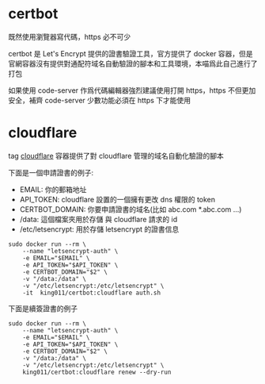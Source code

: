 # certbot

既然使用瀏覽器寫代碼，https 必不可少

certbot 是 Let's Encrypt 提供的證書驗證工具，官方提供了 docker
容器，但是官網容器沒有提供對通配符域名自動驗證的腳本和工具環境，本喵爲此自己進行了打包

如果使用 code-server 作爲代碼編輯器強烈建議使用打開 https，https
不但更加安全，補齊 code-server 少數功能必須在 https 下才能使用

# cloudflare

tag [cloudflare](https://www.cloudflare.com/) 容器提供了對 cloudflare
管理的域名自動化驗證的腳本

下面是一個申請證書的例子:

- EMAIL: 你的郵箱地址
- API_TOKEN: cloudflare 設置的一個擁有更改 dns 權限的 token
- CERTBOT_DOMAIN: 你要申請證書的域名(比如 abc.com *.abc.com ...)
- /data: 這個檔案夾用於存儲 與 cloudflare 請求的 id
- /etc/letsencrypt: 用於存儲 letsencrypt 的證書信息

```
sudo docker run --rm \
    --name "letsencrypt-auth" \
    -e EMAIL="$EMAIL" \
    -e API_TOKEN="$API_TOKEN" \
    -e CERTBOT_DOMAIN="$2" \
    -v "/data:/data" \
    -v "/etc/letsencrypt:/etc/letsencrypt" \
    -it  king011/certbot:cloudflare auth.sh
```

下面是續簽證書的例子

```
sudo docker run --rm \
    --name "letsencrypt-auth" \
    -e EMAIL="$EMAIL" \
    -e API_TOKEN="$API_TOKEN" \
    -e CERTBOT_DOMAIN="$2" \
    -v "/data:/data" \
    -v "/etc/letsencrypt:/etc/letsencrypt" \
    king011/certbot:cloudflare renew --dry-run
```
